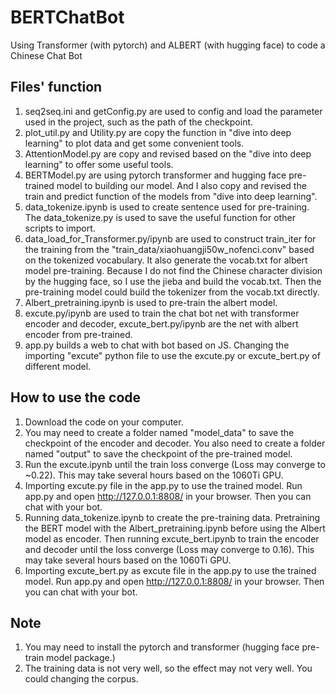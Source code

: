 # BERTChatBot

Using Transformer (with pytorch) and ALBERT (with hugging face) to code a Chinese Chat Bot

## Files' function

1. seq2seq.ini and getConfig.py are used to config and load the parameter used in the project, such as the path of the checkpoint.
2. plot_util.py and Utility.py are copy the function in "dive into deep learning" to plot data and get some convenient tools.
3. AttentionModel.py are copy and revised based on the "dive into deep learning" to offer some useful tools.
4. BERTModel.py are using pytorch transformer and hugging face pre-trained model to building our model. And I also copy and revised the train and predict function of the models from "dive into deep learning".
5. data_tokenize.ipynb is used to create sentence used for pre-training. The data_tokenize.py is used to save the useful function for other scripts to import.
6. data_load_for_Transformer.py/ipynb are used to construct train_iter for the training from the "train_data/xiaohuangji50w_nofenci.conv" based on the tokenized vocabulary. It also generate the vocab.txt for albert model pre-training. Because I do not find the Chinese character division by the hugging face, so I use the jieba and build the vocab.txt. Then the pre-training model could build the tokenizer from the vocab.txt directly.
7. Albert_pretraining.ipynb is used to pre-train the albert model.
8. excute.py/ipynb are used to train the chat bot net with transformer encoder and decoder, excute_bert.py/ipynb are the net with albert encoder from pre-trained.
9. app.py builds a web to chat with bot based on JS. Changing the importing "excute" python file to use the excute.py or excute_bert.py of different model.

## How to use the code

1. Download the code on your computer.
2. You may need to create a folder named "model_data" to save the checkpoint of the encoder and decoder. You also need to create a folder named "output" to save the checkpoint of the pre-trained model.
3. Run the excute.ipynb until the train loss converge (Loss may converge to ~0.22). This may take several hours based on the 1060Ti GPU.
4. Importing excute.py file in the app.py to use the trained model. Run app.py and open http://127.0.0.1:8808/ in your browser. Then you can chat with your bot.
5. Running data_tokenize.ipynb to create the pre-training data. Pretraining the BERT model with the Albert_pretraining.ipynb before using the Albert model as encoder. Then running excute_bert.ipynb to train the encoder and decoder until the loss converge (Loss may converge to 0.16). This may take several hours based on the 1060Ti GPU.
6. Importing excute_bert.py as excute file in the app.py to use the trained model. Run app.py and open http://127.0.0.1:8808/ in your browser. Then you can chat with your bot.

## Note

1. You may need to install the pytorch and transformer (hugging face pre-train model package.)
2. The training data is not very well, so the effect may not very well. You could changing the corpus.